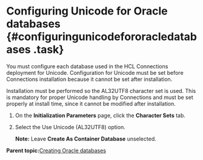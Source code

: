 # Configuring Unicode for Oracle databases {#configuringunicodefororacledatabases .task}

You must configure each database used in the HCL Connections deployment for Unicode. Configuration for Unicode must be set before Connections installation because it cannot be set after installation.

Installation must be performed so the AL32UTF8 character set is used. This is mandatory for proper Unicode handling by Connections and must be set properly at install time, since it cannot be modified after installation.

1.  On the **Initialization Parameters** page, click the **Character Sets** tab.

2.  Select the Use Unicode \(AL32UTF8\) option.

    **Note:** Leave **Create As Container Database** unselected.


**Parent topic:**[Creating Oracle databases](../install/c_inst_create_database_oracle.md)

